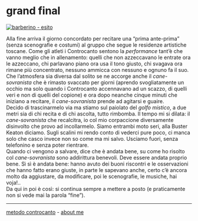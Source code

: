 # grand final

[![](https://live.staticflickr.com/65535/51791908897_11f8806d29_c.jpg "barberino - esito")](https://flic.kr/s/aHBqjzwAJ2)   

Alla fine arriva il giorno concordato per recitare una “prima ante-prima” (senza scenografie e costumi) al gruppo che segue le residenze artistiche toscane. 
Come gli atleti i Controcanto sentono la *performance* tant’è che vanno meglio che in allenamento: quelli che non azzeccavano le entrate ora le azzeccano, chi parlavano piano ora usa il tono giusto, chi svagava ora rimane più concentrato, nessuno ammicca con nessuno e ognuno fa il suo.  
Che l’atmosfera sia diversa dal solito se ne accorge anche il *cane-sovranista* che è rimasto svaccato per giorni (aprendo svogliatamente un occhio ma solo quando i Controcanto accennavano ad un scazzo, di quelli veri e non di quelli del copione) e ora dopo neanche cinque minuti che iniziano a recitare, il *cane-sovranista* prende ad agitarsi e guaire.  
Decido di trascinarmelo via ma stiamo sul paiolato del *golfo mistico*, a due metri sia di chi recita e di chi ascolta, tutto rimbomba. Il tempo mi si dilata: il *cane-sovranista* che recalcitra, io col mio corpaccione diversamente disinvolto che provo ad incollarmelo. Siamo entrambi moto seri, alla Buster Keaton diciamo.  Sugli scalini mi rendo conto di vederci pure poco, ci manca solo che casco invece non so come ma mi salvo. Usciamo fuori, senza telefonino e senza poter rientrare.  
Quando ci vengono a salvare, dice che è andata bene, su come ho risolto col *cane-sovranista* sono addirittura benevoli. Deve essere andata proprio bene. Sì sì è andata bene: hanno avuto dei buoni riscontri e le osservazioni che hanno fatto erano giuste, in parte le sapevano anche, certo c’è ancora molto da aggiustare, da modificare, poi le scenografie, le musiche, hai voja!..   
Da qui in poi è così: si continua sempre a mettere a posto (e praticamente non si vede mai la parola “fine”).   

---   
[metodo controcanto](https://cacioman.github.io/controcanto000.html) - [about me](https://about.me/cacioman) 
  
